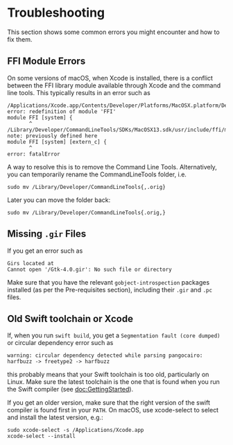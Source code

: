 # Troubleshooting

This section shows some common errors you might encounter and how to fix them.

## FFI Module Errors

On some versions of macOS, when Xcode is installed,
there is a conflict between the FFI library module
available through Xcode and the command line tools.
This typically results in an error such as

    /Applications/Xcode.app/Contents/Developer/Platforms/MacOSX.platform/Developer/SDKs/MacOSX14.2.sdk/usr/include/ffi/module.modulemap:1:8: error: redefinition of module 'FFI'
    module FFI [system] {
           ^
    /Library/Developer/CommandLineTools/SDKs/MacOSX13.sdk/usr/include/ffi/module.modulemap:1:8: note: previously defined here
    module FFI [system] [extern_c] {
           ^
    error: fatalError

A way to resolve this is to remove the Command Line Tools.
Alternatively, you can temporarily rename the CommandLineTools folder, i.e.

    sudo mv /Library/Developer/CommandLineTools{,.orig}
    
Later you can move the folder back:

    sudo mv /Library/Developer/CommandLineTools{.orig,}


## Missing `.gir` Files

If you get an error such as

	Girs located at
	Cannot open '/Gtk-4.0.gir': No such file or directory

Make sure that you have the relevant `gobject-introspection` packages installed
(as per the Pre-requisites section), including their `.gir` and `.pc` files.


## Old Swift toolchain or Xcode

If, when you run `swift build`, you get a `Segmentation fault (core dumped)` or circular dependency error such as

	warning: circular dependency detected while parsing pangocairo: harfbuzz -> freetype2 -> harfbuzz
	
this probably means that your Swift toolchain is too old, particularly on Linux.
Make sure the latest toolchain is the one that is found when you run the Swift compiler (see <doc:GettingStarted>).

  If you get an older version, make sure that the right version of the swift compiler is found first in your `PATH`.  On macOS, use xcode-select to select and install the latest version, e.g.:

	sudo xcode-select -s /Applications/Xcode.app
	xcode-select --install
